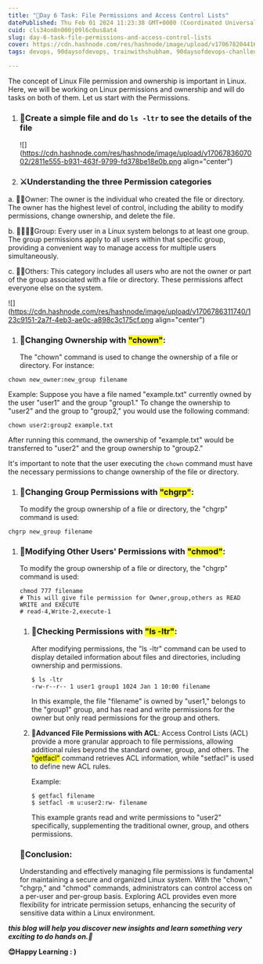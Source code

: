 ```yaml
---
title: "📜Day 6 Task: File Permissions and Access Control Lists"
datePublished: Thu Feb 01 2024 11:23:38 GMT+0000 (Coordinated Universal Time)
cuid: cls34on8n000j09l6c0us8at4
slug: day-6-task-file-permissions-and-access-control-lists
cover: https://cdn.hashnode.com/res/hashnode/image/upload/v1706782044166/317d3333-2459-420b-87d7-c63c4cd5f762.png
tags: devops, 90daysofdevops, trainwithshubham, 90daysofdevops-chanllenge, devopscommunity

---
```


The concept of Linux File permission and ownership is important in Linux. Here, we will be working on Linux permissions and ownership and will do tasks on both of them. Let us start with the Permissions.

1. ### 📜Create a simple file and do `ls -ltr` to see the details of the file
    
    ![](https://cdn.hashnode.com/res/hashnode/image/upload/v1706783607002/2811e555-b931-463f-9799-fd378be18e0b.png align="center")
    
2. ### **⚔Understanding the three Permission categories**
    

a. 🦹‍♀️Owner: The owner is the individual who created the file or directory. The owner has the highest level of control, including the ability to modify permissions, change ownership, and delete the file.

b. 👦🧒👨‍🦱Group: Every user in a Linux system belongs to at least one group. The group permissions apply to all users within that specific group, providing a convenient way to manage access for multiple users simultaneously.

c. 💂‍♂️Others: This category includes all users who are not the owner or part of the group associated with a file or directory. These permissions affect everyone else on the system.

![](https://cdn.hashnode.com/res/hashnode/image/upload/v1706786311740/123c9151-2a7f-4eb3-ae0c-a898c3c175cf.png align="center")

1. ### **📏Changing Ownership with <mark>"chown</mark>**<mark>"</mark>:
    
    The "chown" command is used to change the ownership of a file or directory. For instance:
    

```plaintext
chown new_owner:new_group filename
```

Example: Suppose you have a file named "example.txt" currently owned by the user "user1" and the group "group1." To change the ownership to "user2" and the group to "group2," you would use the following command:

```plaintext
chown user2:group2 example.txt
```

After running this command, the ownership of "example.txt" would be transferred to "user2" and the group ownership to "group2."

It's important to note that the user executing the `chown` command must have the necessary permissions to change ownership of the file or directory.

1. ### 📏**Changing Group Permissions with <mark>"chgrp"</mark>**:
    
    To modify the group ownership of a file or directory, the "chgrp" command is used:
    

```plaintext
chgrp new_group filename
```

1. ### 📏**Modifying Other Users' Permissions with <mark>"chmod"</mark>**:
    
    To modify the group ownership of a file or directory, the "chgrp" command is used:
    
    ```plaintext
    chmod 777 filename
    # This will give file permission for Owner,group,others as READ WRITE and EXECUTE
    # read-4,Write-2,execute-1
    ```
    
    1. ### 📏**Checking Permissions with <mark>"ls -ltr"</mark>:**
        
        After modifying permissions, the "ls -ltr" command can be used to display detailed information about files and directories, including ownership and permissions.
        
        ```plaintext
        $ ls -ltr
        -rw-r--r-- 1 user1 group1 1024 Jan 1 10:00 filename
        ```
        
        In this example, the file "filename" is owned by "user1," belongs to the "group1" group, and has read and write permissions for the owner but only read permissions for the group and others.
        
    2. 📏**Advanced File Permissions with ACL**: Access Control Lists (ACL) provide a more granular approach to file permissions, allowing additional rules beyond the standard owner, group, and others. The <mark>"getfacl"</mark> command retrieves ACL information, while "setfacl" is used to define new ACL rules.
        
        Example:
        
        ```plaintext
        $ getfacl filename
        $ setfacl -m u:user2:rw- filename
        ```
        
        This example grants read and write permissions to "user2" specifically, supplementing the traditional owner, group, and others permissions.
        
    
    ### **🚧Conclusion:**
    
    Understanding and effectively managing file permissions is fundamental for maintaining a secure and organized Linux system. With the "chown," "chgrp," and "chmod" commands, administrators can control access on a per-user and per-group basis. Exploring ACL provides even more flexibility for intricate permission setups, enhancing the security of sensitive data within a Linux environment.
    

***this blog will help you discover new insights and learn something very exciting to do hands on.🙏***

**😊Happy Learning : )**